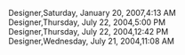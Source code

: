 ﻿Designer,Saturday, January 20, 2007,4:13 AM  Designer,Thursday, July 22, 2004,5:00 PM  Designer,Thursday, July 22, 2004,12:42 PM  Designer,Wednesday, July 21, 2004,11:08 AM
